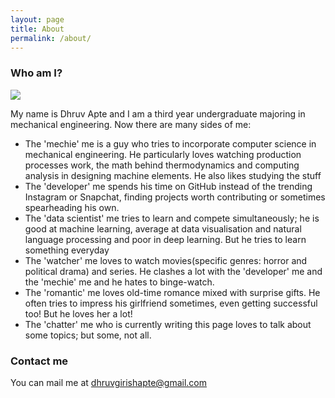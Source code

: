 ```yaml
---
layout: page
title: About
permalink: /about/
---
```


### Who am I?

<img src= "images/pic_at_kgp(1).jpg">

My name is Dhruv Apte and I am a third year undergraduate majoring in mechanical engineering.
Now there are many sides of me:
- The 'mechie' me is a guy who tries to incorporate computer science in mechanical engineering.
  He particularly loves watching production processes work, the math behind thermodynamics and 
  computing analysis in designing machine elements. He also likes studying the stuff
- The 'developer' me spends his time on GitHub instead of the trending Instagram or Snapchat,
  finding projects worth contributing or sometimes spearheading his own.
- The 'data scientist' me tries to learn and compete simultaneously; he is good at machine 
  learning, average at data visualisation and natural language processing and poor in deep
  learning. But he tries to learn something everyday
- The 'watcher' me loves to watch movies(specific genres: horror and political drama) and
  series. He clashes a lot with the 'developer' me and the 'mechie' me and he hates to 
  binge-watch.
- The 'romantic' me loves old-time romance mixed with surprise gifts. He often tries to impress his girlfriend sometimes, even getting      successful too! But he loves her a lot!
- The 'chatter' me who is currently writing this page loves to talk about some topics;
  but some, not all.

### Contact me

 You can mail me at [dhruvgirishapte@gmail.com](mailto:dhruvgirishapte@gmail.com)
